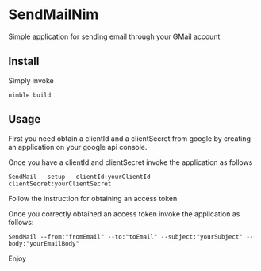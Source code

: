 # SendMailNim
Simple application for sending email through your GMail account

## Install
Simply invoke
```
nimble build
```

## Usage
First you need obtain a clientId and a clientSecret
from google by creating an application on your google api
console.

Once you have a clientId and clientSecret invoke
the application as follows
```
SendMail --setup --clientId:yourClientId --clientSecret:yourClientSecret
```
Follow the instruction for obtaining an access token

Once you correctly obtained an access token invoke
the application as follows:
```
SendMail --from:"fromEmail" --to:"toEmail" --subject:"yourSubject" --body:"yourEmailBody"
```

Enjoy